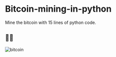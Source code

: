 # Bitcoin-mining-in-python
Mine the bitcoin with 15 lines of python code.
## 📸📸

![bitcoin](https://user-images.githubusercontent.com/67586773/107146862-b9d61200-6970-11eb-8663-6bc5044887ef.jpg)
